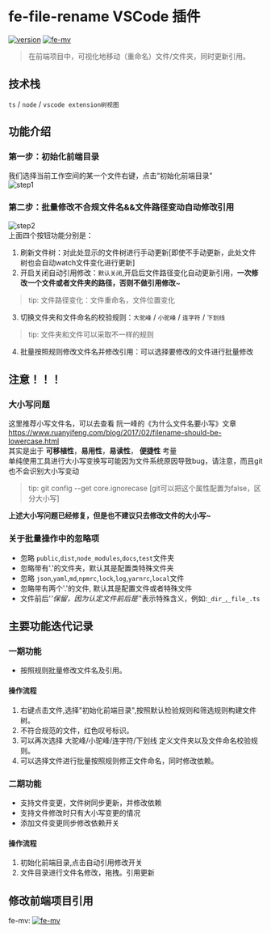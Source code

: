# **fe-file-rename VSCode 插件**

[![version](https://img.shields.io/visual-studio-marketplace/v/hancao97.fe-file-rename)](https://marketplace.visualstudio.com/items?itemName=hancao97.fe-file-rename)
[![fe-mv](https://img.shields.io/github/package-json/v/MwumLi/fe-mv?label=fe-mv)](https://github.com/MwumLi/fe-mv)


> 在前端项目中，可视化地移动（重命名）文件/文件夹，同时更新引用。
## **技术栈**
`ts` / `node` / `vscode extension树视图`

## **功能介绍**
### **第一步**：初始化前端目录
我们选择当前工作空间的某一个文件右键，点击“初始化前端目录”  
![step1](https://github.com/CodingCommunism/fe-file-rename/raw/main/resources/step1.jpg)
### **第二步**：批量修改不合规文件名&&文件路径变动自动修改引用
![step2](https://github.com/CodingCommunism/fe-file-rename/raw/main/resources/step2.jpg)   
上面四个按钮功能分别是：
1. 刷新文件树：对此处显示的文件树进行手动更新[即使不手动更新，此处文件树也会自动watch文件变化进行更新]
2. 开启关闭自动引用修改：`默认关闭`,开启后文件路径变化自动更新引用，**一次修改一个文件或者文件夹的路径，否则不做引用修改**~
> tip: 文件路径变化：文件重命名，文件位置变化

3. 切换文件夹和文件命名的校验规则：`大驼峰` / `小驼峰` / `连字符` / `下划线`
> tip: 文件夹和文件可以采取不一样的规则

4. 批量按照规则修改文件名并修改引用：可以选择要修改的文件进行批量修改
## **注意！！！**
### **大小写问题**
这里推荐小写文件名，可以去查看 阮一峰的《为什么文件名要小写》文章 https://www.ruanyifeng.com/blog/2017/02/filename-should-be-lowercase.html  
其实是出于 **可移植性**，**易用性**，**易读性**， **便捷性** 考量  
单纯使用工具进行大小写变换写可能因为文件系统原因导致bug，请注意，而且git也不会识别大小写变动  
> tip: git config --get core.ignorecase [git可以把这个属性配置为false，区分大小写] 

**上述大小写问题已经修复，但是也不建议只去修改文件的大小写~**
### **关于批量操作中的忽略项**
- 忽略 `public`,`dist`,`node_modules`,`docs`,`test`文件夹
- 忽略带有'.'的文件夹，默认其是配置类特殊文件夹
- 忽略 `json`,`yaml`,`md`,`npmrc`,`lock`,`log`,`yarnrc`,`local`文件
- 忽略带有两个'.'的文件, 默认其是配置文件或者特殊文件
- 文件前后'_'保留，因为认定文件前后是'_'表示特殊含义，例如:`_dir_`,`_file_.ts`
## **主要功能迭代记录**
### 一期功能
- 按照规则批量修改文件名及引用。
#### 操作流程
1. 右键点击文件,选择"初始化前端目录",按照默认检验规则和筛选规则构建文件树。
2. 不符合规范的文件，红色叹号标识。
3. 可以再次选择 大驼峰/小驼峰/连字符/下划线 定义文件夹以及文件命名校验规则。
4. 可以选择文件进行批量按照规则修正文件命名，同时修改依赖。
### 二期功能

- 支持文件变更，文件树同步更新，并修改依赖 
- 支持文件修改时只有大小写变更的情况  
- 添加文件变更同步修改依赖开关  
#### 操作流程
1. 初始化前端目录,点击自动引用修改开关
2. 文件目录进行文件名修改，拖拽。引用更新

## **修改前端项目引用**
fe-mv: [![fe-mv](https://img.shields.io/github/package-json/v/MwumLi/fe-mv)](https://github.com/MwumLi/fe-mv)
